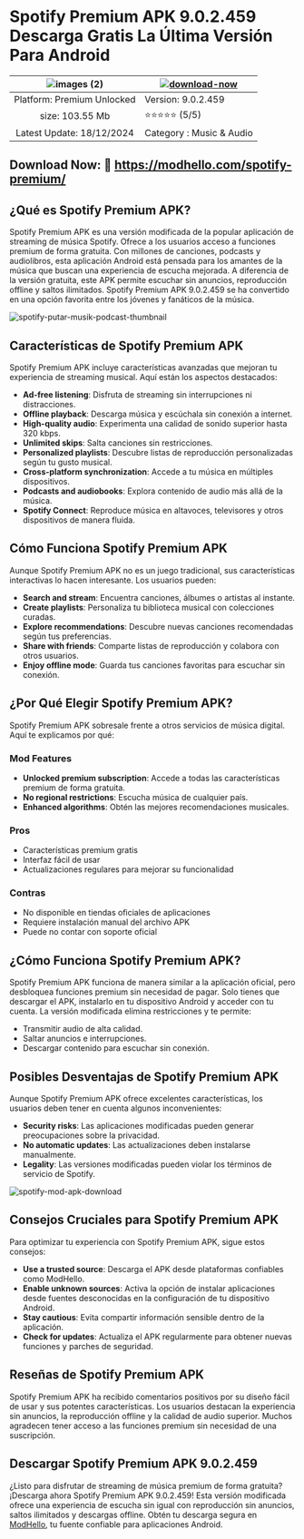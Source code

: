 # Spotify Premium APK 9.0.2.459 Descarga Gratis La Última Versión Para Android

| ![images (2)](https://github.com/user-attachments/assets/1d85ae09-192f-43d1-b19f-db3be890948c) | [![download-now](https://github.com/user-attachments/assets/22657e67-9d2d-46af-a41a-5d365d2ddc1f)](https://modhello.com/spotify-premium/)  |
|:-------------------------------------------------:|-----------------------|
| Platform: Premium Unlocked                      | Version: 9.0.2.459    |
| size: 103.55 Mb                                | ⭐️⭐️⭐️⭐️⭐️ (5/5) |
| Latest Update: 18/12/2024                      | Category : Music & Audio |

## Download Now: 🎉 https://modhello.com/spotify-premium/

## ¿Qué es Spotify Premium APK?
Spotify Premium APK es una versión modificada de la popular aplicación de streaming de música Spotify. Ofrece a los usuarios acceso a funciones premium de forma gratuita. Con millones de canciones, podcasts y audiolibros, esta aplicación Android está pensada para los amantes de la música que buscan una experiencia de escucha mejorada. A diferencia de la versión gratuita, este APK permite escuchar sin anuncios, reproducción offline y saltos ilimitados. Spotify Premium APK 9.0.2.459 se ha convertido en una opción favorita entre los jóvenes y fanáticos de la música.

![spotify-putar-musik-podcast-thumbnail](https://github.com/user-attachments/assets/0fb0aa21-6890-4705-bbe7-51b536c906ca)


## Características de Spotify Premium APK
Spotify Premium APK incluye características avanzadas que mejoran tu experiencia de streaming musical. Aquí están los aspectos destacados:

- **Ad-free listening**: Disfruta de streaming sin interrupciones ni distracciones.
- **Offline playback**: Descarga música y escúchala sin conexión a internet.
- **High-quality audio**: Experimenta una calidad de sonido superior hasta 320 kbps.
- **Unlimited skips**: Salta canciones sin restricciones.
- **Personalized playlists**: Descubre listas de reproducción personalizadas según tu gusto musical.
- **Cross-platform synchronization**: Accede a tu música en múltiples dispositivos.
- **Podcasts and audiobooks**: Explora contenido de audio más allá de la música.
- **Spotify Connect**: Reproduce música en altavoces, televisores y otros dispositivos de manera fluida.

## Cómo Funciona Spotify Premium APK
Aunque Spotify Premium APK no es un juego tradicional, sus características interactivas lo hacen interesante. Los usuarios pueden:

- **Search and stream**: Encuentra canciones, álbumes o artistas al instante.
- **Create playlists**: Personaliza tu biblioteca musical con colecciones curadas.
- **Explore recommendations**: Descubre nuevas canciones recomendadas según tus preferencias.
- **Share with friends**: Comparte listas de reproducción y colabora con otros usuarios.
- **Enjoy offline mode**: Guarda tus canciones favoritas para escuchar sin conexión.

## ¿Por Qué Elegir Spotify Premium APK?
Spotify Premium APK sobresale frente a otros servicios de música digital. Aquí te explicamos por qué:

### Mod Features
- **Unlocked premium subscription**: Accede a todas las características premium de forma gratuita.
- **No regional restrictions**: Escucha música de cualquier país.
- **Enhanced algorithms**: Obtén las mejores recomendaciones musicales.

### Pros
- Características premium gratis
- Interfaz fácil de usar
- Actualizaciones regulares para mejorar su funcionalidad

### Contras
- No disponible en tiendas oficiales de aplicaciones
- Requiere instalación manual del archivo APK
- Puede no contar con soporte oficial

## ¿Cómo Funciona Spotify Premium APK?
Spotify Premium APK funciona de manera similar a la aplicación oficial, pero desbloquea funciones premium sin necesidad de pagar. Solo tienes que descargar el APK, instalarlo en tu dispositivo Android y acceder con tu cuenta. La versión modificada elimina restricciones y te permite:

- Transmitir audio de alta calidad.
- Saltar anuncios e interrupciones.
- Descargar contenido para escuchar sin conexión.

## Posibles Desventajas de Spotify Premium APK
Aunque Spotify Premium APK ofrece excelentes características, los usuarios deben tener en cuenta algunos inconvenientes:

- **Security risks**: Las aplicaciones modificadas pueden generar preocupaciones sobre la privacidad.
- **No automatic updates**: Las actualizaciones deben instalarse manualmente.
- **Legality**: Las versiones modificadas pueden violar los términos de servicio de Spotify.

![spotify-mod-apk-download](https://github.com/user-attachments/assets/8b58acb0-0ef3-4a6f-a76c-b86ef5a5d429)


## Consejos Cruciales para Spotify Premium APK
Para optimizar tu experiencia con Spotify Premium APK, sigue estos consejos:

- **Use a trusted source**: Descarga el APK desde plataformas confiables como ModHello.
- **Enable unknown sources**: Activa la opción de instalar aplicaciones desde fuentes desconocidas en la configuración de tu dispositivo Android.
- **Stay cautious**: Evita compartir información sensible dentro de la aplicación.
- **Check for updates**: Actualiza el APK regularmente para obtener nuevas funciones y parches de seguridad.

## Reseñas de Spotify Premium APK
Spotify Premium APK ha recibido comentarios positivos por su diseño fácil de usar y sus potentes características. Los usuarios destacan la experiencia sin anuncios, la reproducción offline y la calidad de audio superior. Muchos agradecen tener acceso a las funciones premium sin necesidad de una suscripción.

## Descargar Spotify Premium APK 9.0.2.459
¿Listo para disfrutar de streaming de música premium de forma gratuita? ¡Descarga ahora Spotify Premium APK 9.0.2.459! Esta versión modificada ofrece una experiencia de escucha sin igual con reproducción sin anuncios, saltos ilimitados y descargas offline. Obtén tu descarga segura en [ModHello](#), tu fuente confiable para aplicaciones Android.
